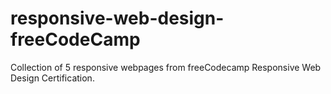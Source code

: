 # responsive-web-design-freeCodeCamp
 Collection of 5 responsive webpages from  freeCodecamp Responsive Web Design Certification.
